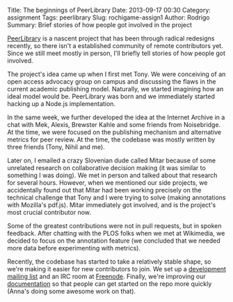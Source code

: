 Title: The beginnings of PeerLibrary
Date: 2013-09-17 00:30
Category: assignment
Tags: peerlibrary
Slug: rochigame-assign1
Author: Rodrigo
Summary: Brief stories of how people got involved in the project

[PeerLibrary](http://peerlibrary.org) is a nascent project that has been through radical redesigns recently, so there isn't a established community of remote contributors yet. Since we still meet mostly in person, I'll briefly tell stories of how people got involved.

The project's idea came up when I first met Tony. We were conceiving of an open access advocacy group on campus and discussing the flaws in the current academic publishing model. Naturally, we started imagining how an ideal model would be. PeerLibrary was born and we immediately started hacking up a Node.js implementation.

In the same week, we further developed the idea at the Internet Archive in a chat with Mek, Alexis, Brewster Kahle and some friends from Noisebridge. At the time, we were focused on the publishing mechanism and alternative metrics for peer review. At the time, the codebase was mostly written by three friends (Tony, Nihil and me).

Later on, I emailed a crazy Slovenian dude called Mitar because of some unrelated research on collaborative decision making (it was similar to something I was doing). We met in person and talked about that research for several hours. However, when we mentioned our side projects, we accidentally found out that Mitar had been working precisely on the technical challenge that Tony and I were trying to solve (making annotations with Mozilla's pdf.js). Mitar immediately got involved, and is the project's most crucial contributor now.

Some of the greatest contributions were not in pull requests, but in spoken feedback. After chatting with the PLOS folks when we met at Wikimedia, we decided to focus on the annotation feature (we concluded that we needed more data before experimenting with metrics).

Recently, the codebase has started to take a relatively stable shape, so we're making it easier for new contributors to join. We set up a [development mailing list](http://lists.peerlibrary.org/lists/info/dev) and an IRC room at [Freenode](http://freenode.net/). Finally, we're improving our [documentation](https://github.com/peerlibrary/peerlibrary/blob/master/README.md) so that people can get started on the repo more quickly (Anna's doing some awesome work on that).
